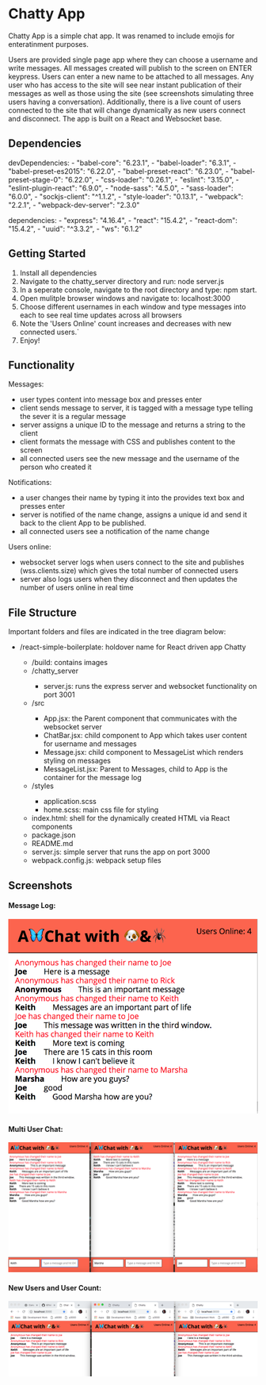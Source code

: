 # Chatty App

Chatty App is a simple chat app.  It was renamed to include emojis for enteratinment purposes.

Users are provided single page app where they can choose a username and write messages.  All messages created will publish to the screen on ENTER keypress.  Users can enter a new name to be attached to all messages.  Any user who has access to the site will see near instant publication of their messages as well as those using the site (see screenshots simulating three users having a conversation).  Additionally, there is a live count of users connected to the site that will change dynamically as new users connect and disconnect.  The app is built on a React and Websocket base.

## Dependencies

devDependencies:
    - "babel-core": "6.23.1",
    - "babel-loader": "6.3.1",
    - "babel-preset-es2015": "6.22.0",
    - "babel-preset-react": "6.23.0",
    - "babel-preset-stage-0": "6.22.0",
    - "css-loader": "0.26.1",
    - "eslint": "3.15.0",
    - "eslint-plugin-react": "6.9.0",
    - "node-sass": "4.5.0",
    - "sass-loader": "6.0.0",
    - "sockjs-client": "^1.1.2",
    - "style-loader": "0.13.1",
    - "webpack": "2.2.1",
    - "webpack-dev-server": "2.3.0"


dependencies:
    - "express": "4.16.4",
    - "react": "15.4.2",
    - "react-dom": "15.4.2",
    - "uuid": "^3.3.2",
    - "ws": "6.1.2"

## Getting Started

1. Install all dependencies
2. Navigate to the chatty_server directory and run: node server.js
3. In a seperate console, navigate to the root directory and type:  npm start.
4. Open mulitple browser windows and navigate to:  localhost:3000
5. Choose different usernames in each window and type messages into each to see real time updates across all browsers
6. Note the 'Users Online' count increases and decreases with new connected users.`
7. Enjoy!

## Functionality

Messages:
- user types content into message box and presses enter
- client sends message to server, it is tagged with a message type telling the sever it is a regular message
- server assigns a unique ID to the message and returns a string to the client
- client formats the message with CSS and publishes content to the screen
- all connected users see the new message and the username of the person who created it

Notifications:
- a user changes their name by typing it into the provides text box and presses enter
- server is notified of the name change, assigns a unique id and send it back to the client App to be published.
- all connected users see a notification of the name change

Users online:
- websocket server logs when users connect to the site and publishes (wss.clients.size) which gives the total number of connected users
- server also logs users when they disconnect and then updates the number of users online in real time

## File Structure

Important folders and files are indicated in the tree diagram below:

<ul>
  <li>/react-simple-boilerplate:  holdover name for React driven app Chatty</li>
  <ul>
    <li>/build: contains images</li>
    <li>/chatty_server</li>
    <ul>
      <li>server.js: runs the express server and websocket functionality on port 3001</li>
    </ul>
    <li>/src</li>
    <ul>
      <li>App.jsx: the Parent component that communicates with the websocket server</li>
      <li>ChatBar.jsx: child component to App which takes user content for username and messages</li>
      <li>Message.jsx: child component to MessageList which renders styling on messages</li>
      <li>MessageList.jsx: Parent to Messages, child to App is the container for the message log</li>
    </ul>
    <li>/styles</li>
    <ul>
      <li>application.scss </li>
      <li>home.scss: main css file for styling</li>
    </ul>
    <li>index.html: shell for the dynamically created HTML via React components</li>
    <li>package.json</li>
    <li>README.md</li>
    <li>server.js: simple server that runs the app on port 3000 </li>
    <li>webpack.config.js: webpack setup files</li>
  </ul>
</ul>



## Screenshots

#### Message Log:

![alt text](build/messagedetails.png)

#### Multi User Chat:
![alt text](build/3userchat.png)

#### New Users and User Count:
![alt text](build/4users.png)



